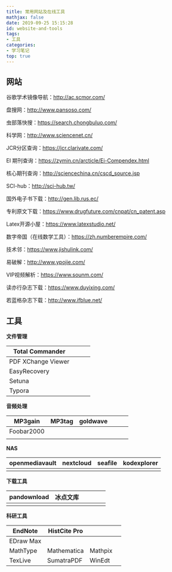 ```yaml
---
title: 常用网站及在线工具
mathjax: false
date: 2019-09-25 15:15:28
id: website-and-tools
tags:
- 工具
categories:
- 学习笔记
top: true
---
```


## 网站

谷歌学术镜像导航：http://ac.scmor.com/

盘搜网：http://www.pansoso.com/

虫部落快搜：https://search.chongbuluo.com/

<!---more--->

科学网：http://www.sciencenet.cn/



JCR分区查询：https://jcr.clarivate.com/

EI 期刊查询：https://zymin.cn/arcticle/Ei-Compendex.html

核心期刊查询：http://sciencechina.cn/cscd_source.jsp



SCI-hub：http://sci-hub.tw/

国外电子书下载：http://gen.lib.rus.ec/

专利原文下载：https://www.drugfuture.com/cnpat/cn_patent.asp



Latex开源小屋：https://www.latexstudio.net/

数字帝国（在线数学工具）：https://zh.numberempire.com/

技术邻：https://www.jishulink.com/



易破解：http://www.ypojie.com/

VIP视频解析：https://www.sounm.com/



读亦行杂志下载：https://www.duyixing.com/

若蓝格杂志下载：http://www.ifblue.net/

## 工具

**文件管理**

| Total Commander    |      |      |      |
| ------------------ | ---- | ---- | ---- |
| PDF XChange Viewer |      |      |      |
| EasyRecovery       |      |      |      |
| Setuna             |      |      |      |
| Typora             |      |      |      |

**音频处理**

| MP3gain    | MP3tag | goldwave |      |      |      |
| ---------- | ------ | -------- | ---- | ---- | ---- |
| Foobar2000 |        |          |      |      |      |
|            |        |          |      |      |      |

**NAS**

| openmediavault | nextcloud | seafile | kodexplorer |
| -------------- | --------- | ------- | ----------- |
|                |           |         |             |



**下载工具**

| pandownload | 冰点文库 |      |      |      |      |
| ----------- | -------- | ---- | ---- | ---- | ---- |
|             |          |      |      |      |      |



**科研工具**

| EndNote   | HistCite Pro |         |      |
| --------- | ------------ | ------- | ---- |
| EDraw Max |              |         |      |
| MathType  | Mathematica  | Mathpix |      |
| TexLive   | SumatraPDF   | WinEdt  |      |

